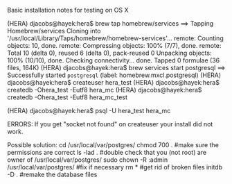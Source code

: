 Basic installation notes for testing on OS X


(HERA) djacobs@hayek:hera$ brew tap homebrew/services
==> Tapping Homebrew/services
Cloning into '/usr/local/Library/Taps/homebrew/homebrew-services'...
remote: Counting objects: 10, done.
remote: Compressing objects: 100% (7/7), done.
remote: Total 10 (delta 0), reused 6 (delta 0), pack-reused 0
Unpacking objects: 100% (10/10), done.
Checking connectivity... done.
Tapped 0 formulae (36 files, 164K)
(HERA) djacobs@hayek:hera$ brew services start postgresql
==> Successfully started `postgresql` (label: homebrew.mxcl.postgresql)
(HERA) djacobs@hayek:hera$ createuser  hera_test
(HERA) djacobs@hayek:hera$ createdb -Ohera_test -Eutf8 hera_mc
(HERA) djacobs@hayek:hera$ createdb -Ohera_test -Eutf8 hera_mc_test

(HERA) djacobs@hayek:hera$ psql -U hera_test hera_mc

ERRORS:
If you get "socket not found" on createuser your install did not work. 

Possible solution:
cd /usr/local/var/postgres/
chmod 700 . #make sure the permissions are correct
ls -lad . #double check that you (not root) are owner of /usr/local/var/postgres/
sudo chown -R <yourusername>:admin /usr/local/var/postgres/ #fix if necessary
rm *  #get rid of broken files
initdb -D .  #remake the database files




